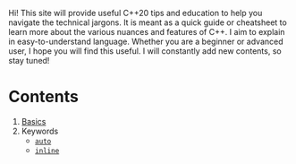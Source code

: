 Hi! This site will provide useful C++20 tips and education to help you navigate the technical jargons. It is meant as a quick guide or cheatsheet to learn more about the various nuances and features of C++. I aim to explain in easy-to-understand language. Whether you are a beginner or advanced user, I hope you will find this useful.
I will constantly add new contents, so stay tuned!

# Contents

1. [Basics](./basics.md)
2. Keywords
   - [`auto`](./keywords/auto.md)
   - [`inline`](./keywords/inline.md)
  
    
